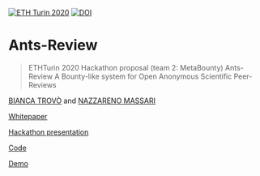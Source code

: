 [![ETH Turin 2020](https://img.shields.io/badge/%CE%9E-ETH%20Turin%202020-F64060.svg)](https://ethturin.com)
[![DOI](https://zenodo.org/badge/258342586.svg)](https://zenodo.org/badge/latestdoi/258342586)

# Ants-Review

> ETHTurin 2020 Hackathon proposal (team 2: MetaBounty) 
Ants-Review
A Bounty-like system for Open Anonymous Scientific Peer-Reviews

[BIANCA TROVÒ](https://www.linkedin.com/in/bianca-m-trovo/) and [NAZZARENO MASSARI](http://nazzarenomassari.com)

[Whitepaper](https://zenodo.org/record/3828087#.Xs8TwC-ZM1I)

[Hackathon presentation](https://doi.org/10.5281/zenodo.3828066)

[Code](https://github.com/naszam/ants-review)

[Demo](https://www.youtube.com/watch?v=9FMsM5otQVM&feature=youtu.be)
